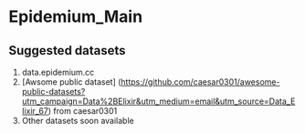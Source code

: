 # Epidemium_Main
## Suggested datasets 
1. data.epidemium.cc 
2. [Awsome public dataset] (https://github.com/caesar0301/awesome-public-datasets?utm_campaign=Data%2BElixir&utm_medium=email&utm_source=Data_Elixir_67) from caesar0301
3. Other datasets soon available 

